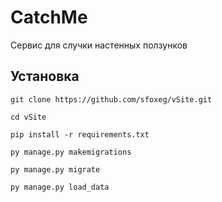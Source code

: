 # CatchMe
Сервис для случки настенных ползунков

## Установка
```shell
git clone https://github.com/sfoxeg/vSite.git
```

```shell
cd vSite
```
```shell
pip install -r requirements.txt
```
```shell
py manage.py makemigrations
```
```shell
py manage.py migrate
```
```shell
py manage.py load_data
```